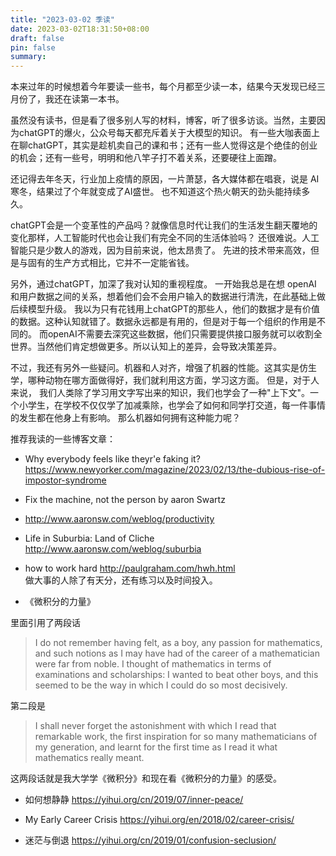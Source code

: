 ```yaml
---
title: "2023-03-02 季读"  
date: 2023-03-02T18:31:50+08:00    
draft: false   
pin: false  
summary: 
---
```


本来过年的时候想着今年要读一些书，每个月都至少读一本，结果今天发现已经三月份了，我还在读第一本书。

虽然没有读书，但是看了很多别人写的材料，博客，听了很多访谈。当然，主要因为chatGPT的爆火，公众号每天都充斥着关于大模型的知识。
有一些大咖表面上在聊chatGPT，其实是趁机卖自己的课和书；还有一些人觉得这是个绝佳的创业的机会；还有一些号，明明和他八竿子打不着关系，还要硬往上面蹭。   

还记得去年冬天，行业加上疫情的原因，一片萧瑟，各大媒体都在唱衰，说是 AI 寒冬，结果过了个年就变成了AI盛世。 也不知道这个热火朝天的劲头能持续多久。

chatGPT会是一个变革性的产品吗？就像信息时代让我们的生活发生翻天覆地的变化那样，人工智能时代也会让我们有完全不同的生活体验吗？
还很难说。人工智能只是少数人的游戏，因为目前来说，他太昂贵了。 先进的技术带来高效，但是与固有的生产方式相比，它并不一定能省钱。

另外，通过chatGPT，加深了我对认知的重视程度。 一开始我总是在想 openAI 和用户数据之间的关系，想着他们会不会用户输入的数据进行清洗，在此基础上做后续模型升级。
我以为只有花钱用上chatGPT的那些人，他们的数据才是有价值的数据。这种认知就错了。数据永远都是有用的，但是对于每一个组织的作用是不同的。
而openAI不需要去深究这些数据，他们只需要提供接口服务就可以收割全世界。当然他们肯定想做更多。所以认知上的差异，会导致决策差异。

不过，我还有另外一些疑问。机器和人对齐，增强了机器的性能。这其实是仿生学，哪种动物在哪方面做得好，我们就利用这方面，学习这方面。
但是，对于人来说， 我们人类除了学习用文字写出来的知识，我们也学会了一种"上下文"。一个小学生，在学校不仅仅学了加减乘除，也学会了如何和同学打交道，每一件事情的发生都在他身上有影响。
那么机器如何拥有这种能力呢？

推荐我读的一些博客文章：  

- Why everybody feels like theyr'e faking it?
https://www.newyorker.com/magazine/2023/02/13/the-dubious-rise-of-impostor-syndrome


- Fix the machine, not the person by aaron Swartz


- http://www.aaronsw.com/weblog/productivity

- Life in Suburbia: Land of Cliche
http://www.aaronsw.com/weblog/suburbia


- how to work hard  http://paulgraham.com/hwh.html  
做大事的人除了有天分，还有练习以及时间投入。

- 《微积分的力量》

里面引用了两段话
> I do not remember having felt, as a boy, any passion for mathematics, and such notions as I may have had of the career of a mathematician were far from noble. I thought of mathematics in terms of examinations and scholarships: I wanted to beat other boys, and this seemed to be the way in which I could do so most decisively.

第二段是
> I shall never forget the astonishment with which I read that remarkable work, the first inspiration for so many mathematicians of my generation, and learnt for the first time as I read it what mathematics really meant.

这两段话就是我大学学《微积分》和现在看《微积分的力量》的感受。


- 如何想静静 https://yihui.org/cn/2019/07/inner-peace/
- My Early Career Crisis https://yihui.org/en/2018/02/career-crisis/


- 迷茫与倒退 https://yihui.org/cn/2019/01/confusion-seclusion/

